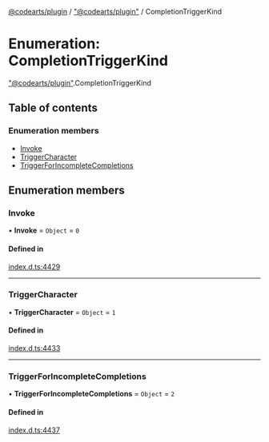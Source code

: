 [@codearts/plugin](../README.md) / ["@codearts/plugin"](../modules/_codearts_plugin_.md) / CompletionTriggerKind

# Enumeration: CompletionTriggerKind

["@codearts/plugin"](../modules/_codearts_plugin_.md).CompletionTriggerKind

## Table of contents

### Enumeration members

- [Invoke](codearts_plugin_.CompletionTriggerKind.md#invoke)
- [TriggerCharacter](codearts_plugin_.CompletionTriggerKind.md#triggercharacter)
- [TriggerForIncompleteCompletions](codearts_plugin_.CompletionTriggerKind.md#triggerforincompletecompletions)

## Enumeration members

### Invoke

• **Invoke** = `Object` = `0`

#### Defined in

[index.d.ts:4429](https://github.com/huaweicloud/cloudide-plugin-api/blob/03c74e5/index.d.ts#L4429)

___

### TriggerCharacter

• **TriggerCharacter** = `Object` = `1`

#### Defined in

[index.d.ts:4433](https://github.com/huaweicloud/cloudide-plugin-api/blob/03c74e5/index.d.ts#L4433)

___

### TriggerForIncompleteCompletions

• **TriggerForIncompleteCompletions** = `Object` = `2`

#### Defined in

[index.d.ts:4437](https://github.com/huaweicloud/cloudide-plugin-api/blob/03c74e5/index.d.ts#L4437)

